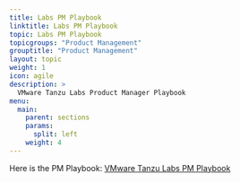 ```yaml
---
title: Labs PM Playbook
linktitle: Labs PM Playbook
topic: Labs PM Playbook
topicgroups: "Product Management"
grouptitle: "Product Management"
layout: topic
weight: 1
icon: agile
description: >
  VMware Tanzu Labs Product Manager Playbook
menu:
  main:
    parent: sections
    params:
      split: left
    weight: 4
---
```


Here is the PM Playbook: [VMware Tanzu Labs PM Playbook](images/White_Paper-vmware-tanzu-labs-product-manager-playbook.pdf)
